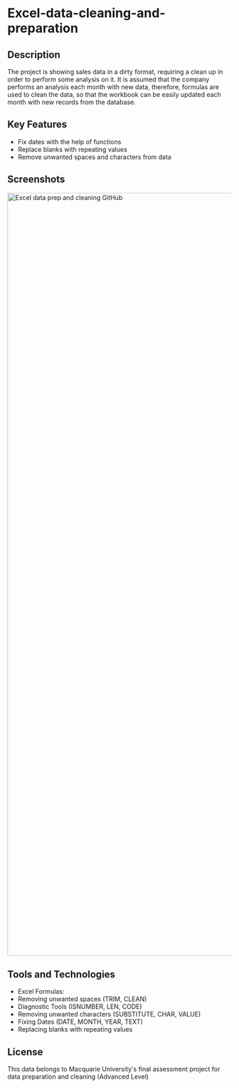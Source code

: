 # Excel-data-cleaning-and-preparation

## Description
The project is showing sales data in a dirty format, requiring a clean up in order to perform some analysis on it. It is assumed that the company performs an analysis each month with new data, therefore, formulas are used to clean the data, so that the workbook can be easily updated each month with new records from the database. 

## Key Features
* Fix dates with the help of functions
* Replace blanks with repeating values
* Remove unwanted spaces and characters from data

## Screenshots
<img width="1710" alt="Excel data prep and cleaning GitHub" src="https://github.com/user-attachments/assets/f27f0fc9-ff4a-4c24-af53-4f6bb5035223">

## Tools and Technologies
* Excel Formulas:
* Removing unwanted spaces (TRIM, CLEAN)
* Diagnostic Tools (ISNUMBER, LEN, CODE)
* Removing unwanted characters (SUBSTITUTE, CHAR, VALUE)
* Fixing Dates (DATE, MONTH, YEAR, TEXT)
* Replacing blanks with repeating values

## License
This data belongs to Macquarie University's final assessment project for data preparation and cleaning (Advanced Level)
